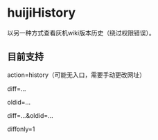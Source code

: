 # huijiHistory

以另一种方式查看灰机wiki版本历史（绕过权限错误）。

## 目前支持

action=history（可能无入口，需要手动更改网址）

diff=…

oldid=…

diff=…&oldid=…

diffonly=1
